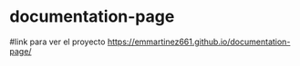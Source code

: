 # documentation-page
#link para ver el proyecto https://emmartinez661.github.io/documentation-page/
